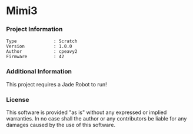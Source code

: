 Mimi3
================



### Project Information
```
Type              : Scratch
Version           : 1.0.0
Author            : cpeavy2
Firmware          : 42
```

### Additional Information
This project requires a Jade Robot to run!

### License
This software is provided "as is" without any expressed or implied warranties.  In no case shall the author or any contributors be liable for any damages caused by the use of this software.

